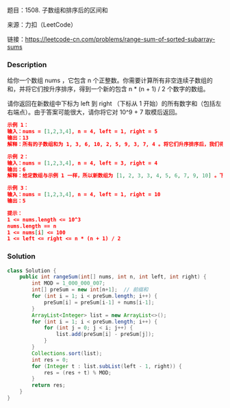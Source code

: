 题目：1508. 子数组和排序后的区间和

来源：力扣（LeetCode）

链接：https://leetcode-cn.com/problems/range-sum-of-sorted-subarray-sums


### Description

给你一个数组 nums ，它包含 n 个正整数。你需要计算所有非空连续子数组的和，并将它们按升序排序，得到一个新的包含 n * (n + 1) / 2 个数字的数组。

请你返回在新数组中下标为 left 到 right （下标从 1 开始）的所有数字和（包括左右端点）。由于答案可能很大，请你将它对 10^9 + 7 取模后返回。

 ```json
 示例 1：
 输入：nums = [1,2,3,4], n = 4, left = 1, right = 5
 输出：13 
 解释：所有的子数组和为 1, 3, 6, 10, 2, 5, 9, 3, 7, 4 。将它们升序排序后，我们得到新的数组 [1, 2, 3, 3, 4, 5, 6, 7, 9, 10] 。下标从 le = 1 到 ri = 5 的和为 1 + 2 + 3 + 3 + 4 = 13 。
 
 示例 2：
 输入：nums = [1,2,3,4], n = 4, left = 3, right = 4
 输出：6
 解释：给定数组与示例 1 一样，所以新数组为 [1, 2, 3, 3, 4, 5, 6, 7, 9, 10] 。下标从 le = 3 到 ri = 4 的和为 3 + 3 = 6 。
 
 示例 3：
 输入：nums = [1,2,3,4], n = 4, left = 1, right = 10
 输出：5
 
 提示：
 1 <= nums.length <= 10^3
 nums.length == n
 1 <= nums[i] <= 100
 1 <= left <= right <= n * (n + 1) / 2
 ```



### Solution
```java
class Solution {
    public int rangeSum(int[] nums, int n, int left, int right) {
        int MOD = 1_000_000_007;
        int[] preSum = new int[n+1];  // 前缀和
        for (int i = 1; i < preSum.length; i++) {
            preSum[i] = preSum[i-1] + nums[i-1];
        }
        ArrayList<Integer> list = new ArrayList<>();
        for (int i = 1; i < preSum.length; i++) {
            for (int j = 0; j < i; j++) {
                list.add(preSum[i] - preSum[j]);
            }
        }
        Collections.sort(list);
        int res = 0;
        for (Integer t : list.subList(left - 1, right)) {
            res = (res + t) % MOD;
        }
        return res;
    }
}
```

